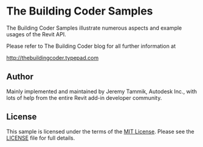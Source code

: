 The Building Coder Samples
==========================

The Building Coder Samples illustrate numerous aspects and example usages of the Revit API.

Please refer to The Building Coder blog for all further information at

http://thebuildingcoder.typepad.com

Author
------

Mainly implemented and maintained by Jeremy Tammik, Autodesk Inc., with lots of help from the entire Revit add-in developer community.


License
-------

This sample is licensed under the terms of the [MIT License](http://opensource.org/licenses/MIT). Please see the [LICENSE](LICENSE) file for full details.